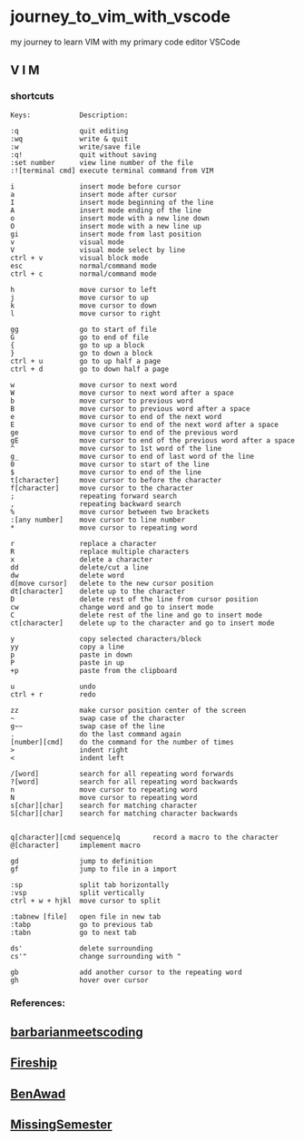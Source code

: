 # journey_to_vim_with_vscode

my journey to learn VIM with my primary code editor VSCode


## V I M
### shortcuts

    Keys:            Description:

    :q               quit editing
    :wq              write & quit
    :w               write/save file
    :q!              quit without saving
    :set number      view line number of the file
    :![terminal cmd] execute terminal command from VIM

    i                insert mode before cursor
    a                insert mode after cursor
    I                insert mode beginning of the line
    A                insert mode ending of the line
    o                insert mode with a new line down
    O                insert mode with a new line up
    gi               insert mode from last position
    v                visual mode
    V                visual mode select by line
    ctrl + v         visual block mode
    esc              normal/command mode
    ctrl + c         normal/command mode

    h                move cursor to left
    j                move cursor to up
    k                move cursor to down
    l                move cursor to right

    gg               go to start of file
    G                go to end of file
    {                go to up a block
    }                go to down a block
    ctrl + u         go to up half a page
    ctrl + d         go to down half a page

    w                move cursor to next word
    W                move cursor to next word after a space
    b                move cursor to previous word
    B                move cursor to previous word after a space
    e                move cursor to end of the next word
    E                move cursor to end of the next word after a space
    ge               move cursor to end of the previous word
    gE               move cursor to end of the previous word after a space
    ^                move cursor to 1st word of the line
    g_               move cursor to end of last word of the line
    0                move cursor to start of the line
    $                move cursor to end of the line
    t[character]     move cursor to before the character
    f[character]     move cursor to the character
    ;                repeating forward search
    ,                repeating backward search
    %                move cursor between two brackets
    :[any number]    move cursor to line number
    *                move cursor to repeating word

    r                replace a character
    R                replace multiple characters
    x                delete a character
    dd               delete/cut a line
    dw               delete word
    d[move cursor]   delete to the new cursor position
    dt[character]    delete up to the character
    D                delete rest of the line from cursor position
    cw               change word and go to insert mode
    C                delete rest of the line and go to insert mode
    ct[character]    delete up to the character and go to insert mode

    y                copy selected characters/block
    yy               copy a line
    p                paste in down
    P                paste in up
    +p               paste from the clipboard

    u                undo
    ctrl + r         redo

    zz               make cursor position center of the screen
    ~                swap case of the character
    g~~              swap case of the line
    .                do the last command again
    [number][cmd]    do the command for the number of times
    >                indent right
    <                indent left

    /[word]          search for all repeating word forwards
    ?[word]          search for all repeating word backwards
    n                move cursor to repeating word
    N                move cursor to repeating word
    s[char][char]    search for matching character
    S[char][char]    search for matching character backwards


    q[character][cmd sequence]q        record a macro to the character
    @[character]     implement macro

    gd               jump to definition
    gf               jump to file in a import

    :sp              split tab horizontally
    :vsp             split vertically
    ctrl + w + hjkl  move cursor to split

    :tabnew [file]   open file in new tab
    :tabp            go to previous tab
    :tabn            go to next tab

    ds'              delete surrounding
    cs'"             change surrounding with "

    gb               add another cursor to the repeating word
    gh               hover over cursor


### References:

[barbarianmeetscoding](https://www.barbarianmeetscoding.com/blog/boost-your-coding-fu-with-vscode-and-vim)
---
    
[Fireship](https://www.youtube.com/watch?v=-txKSRn0qeA&ab_channel=Fireship)
---
    
[BenAwad](https://www.youtube.com/watch?v=IiwGbcd8S7I&ab_channel=BenAwad)
---
    
[MissingSemester](https://www.youtube.com/watch?v=a6Q8Na575qc&feature=emb_rel_pause&ab_channel=MissingSemester)
---
    
